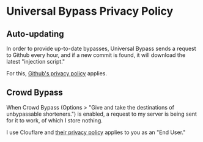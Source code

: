 # Universal Bypass Privacy Policy

## Auto-updating

In order to provide up-to-date bypasses, Universal Bypass sends a request to Github every hour, and if a new commit is found, it will download the latest "injection script."

For this, [Github's privacy policy](https://help.github.com/en/github/site-policy/github-privacy-statement) applies.

## Crowd Bypass

When Crowd Bypass (Options > "Give and take the destinations of unbypassable shorteners.") is enabled, a request to my server is being sent for it to work, of which I store nothing.

I use Clouflare and [their privacy policy](https://www.cloudflare.com/privacypolicy/) applies to you as an "End User."
